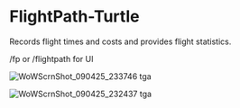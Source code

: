 # FlightPath-Turtle
Records flight times and costs and provides flight statistics.

/fp or /flightpath for UI


![WoWScrnShot_090425_233746 tga](https://github.com/user-attachments/assets/69c1ee5a-5a84-43fc-8e9e-8dbe414b0a49)

![WoWScrnShot_090425_232437 tga](https://github.com/user-attachments/assets/1a0bf546-f63d-4e18-9434-55a58ab90faa)
